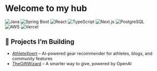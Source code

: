 # Welcome to my hub

![Java](https://img.shields.io/badge/Java-ED8B00?style=for-the-badge&logo=java&logoColor=white) 
![Spring Boot](https://img.shields.io/badge/Spring_Boot-6DB33F?style=for-the-badge&logo=spring-boot&logoColor=white) 
![React](https://img.shields.io/badge/React-20232A?style=for-the-badge&logo=react&logoColor=61DAFB) 
![TypeScript](https://img.shields.io/badge/TypeScript-007ACC?style=for-the-badge&logo=typescript&logoColor=white) 
![Next.js](https://img.shields.io/badge/Next.js-000000?style=for-the-badge&logo=nextdotjs&logoColor=white) 
![PostgreSQL](https://img.shields.io/badge/PostgreSQL-336791?style=for-the-badge&logo=postgresql&logoColor=white) 
![AWS](https://img.shields.io/badge/AWS-232F3E?style=for-the-badge&logo=amazon-aws&logoColor=white) 
![Vercel](https://img.shields.io/badge/Vercel-000000?style=for-the-badge&logo=vercel&logoColor=white)


## 🚀 Projects I’m Building
- [AthleteXpert](https://athletexpert.org) – AI-powered gear recommender for athletes, blogs, and community features
- [TheGiftWizard](https://thegiftwizard.net) – A smarter way to give, powered by OpenAI
